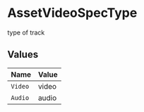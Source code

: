 # AssetVideoSpecType

type of track


## Values

| Name    | Value   |
| ------- | ------- |
| `Video` | video   |
| `Audio` | audio   |
